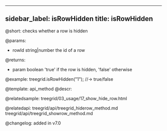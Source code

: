 
---
sidebar_label: isRowHidden
title: isRowHidden
---          

@short: checks whether a row is hidden


@params:
- rowId	    string|number   the id of a row   


@returns:
- param	boolean     'true' if the row is hidden, 'false' otherwise


@example:
treegrid.isRowHidden("1"); //-> true/false


@template: api_method
@descr:

@relatedsample: treegrid/03_usage/17_show_hide_row.html

@relatedapi: 
treegrid/api/treegrid_hiderow_method.md
treegrid/api/treegrid_showrow_method.md

@changelog:
added in v7.0

